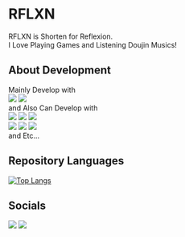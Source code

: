 # RFLXN
RFLXN is Shorten for Reflexion.   
I Love Playing Games and Listening Doujin Musics!    

## About Development
Mainly Develop with    
[<img src="https://img.shields.io/badge/Node.js-339933?style=for-the-badge&logo=Node.js&logoColor=white">](https://nodejs.org/)
[<img src="https://img.shields.io/badge/Typescript-3178c6?style=for-the-badge&logo=Typescript&logoColor=white">](https://www.typescriptlang.org/)   
and Also Can Develop with    
[<img src="https://img.shields.io/badge/Deno-000000?style=for-the-badge&logo=Deno&logoColor=white">](https://deno.land/)
[<img src="https://img.shields.io/badge/Javascript-F7DF1E?style=for-the-badge&logo=Javascript&logoColor=black">](https://developer.mozilla.org/docs/Web/JavaScript)
[<img src="https://img.shields.io/badge/Python-3776AB?style=for-the-badge&logo=Python&logoColor=white">](https://www.python.org/)    
[<img src="https://img.shields.io/badge/OracleDB-F80000?style=for-the-badge&logo=Oracle&logoColor=white">](https://www.oracle.com/database/)
[<img src="https://img.shields.io/badge/MySQL-4479A1?style=for-the-badge&logo=MySQL&logoColor=white">](https://www.mysql.com/)
[<img src="https://img.shields.io/badge/SQLite-003B57?style=for-the-badge&logo=SQLite&logoColor=white">](https://www.sqlite.org/)    
and Etc...

## Repository Languages
[![Top Langs](https://github-readme-stats.vercel.app/api/top-langs/?username=jhchoi123&exclude_repo=postapp,AbstractFactory,RJP_RaspberryPi,PyCharm-Settings,WebStorm-Settings,JisakuPC&hide=css,html&layout=compact)](https://github.com/jhchoi123)

## Socials
[<img src="https://img.shields.io/badge/Twitter-1DA1F2?style=for-the-badge&logo=Twitter&logoColor=white">](https://twitter.com/RFLXN_DEV)
[<img src="https://img.shields.io/badge/Steam-000000?style=for-the-badge&logo=Steam&logoColor=white">](https://steamcommunity.com/id/RFLXN/)
